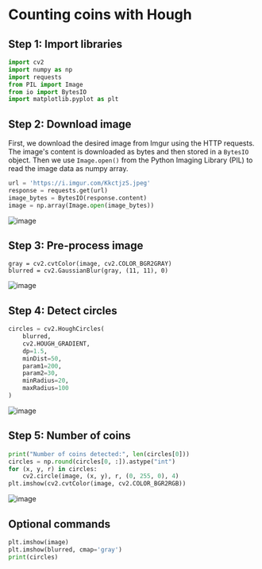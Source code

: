 # Counting coins with Hough 

## Step 1: Import libraries

```python
import cv2
import numpy as np
import requests
from PIL import Image
from io import BytesIO
import matplotlib.pyplot as plt
```

## Step 2: Download image

First, we download the desired image from Imgur using the HTTP requests. The image's content is downloaded as bytes and then stored in a `BytesIO` object. Then we use `Image.open()` from the Python Imaging Library (PIL) to read the image data as numpy array.

```python
url = 'https://i.imgur.com/KkctjzS.jpeg'
response = requests.get(url)
image_bytes = BytesIO(response.content)
image = np.array(Image.open(image_bytes))
```

![image](https://github.com/hughiephan/DPL/assets/16631121/77cd8149-3bce-433e-ac00-c13057a6dcec)

## Step 3: Pre-process image
```
gray = cv2.cvtColor(image, cv2.COLOR_BGR2GRAY)
blurred = cv2.GaussianBlur(gray, (11, 11), 0)
```

![image](https://github.com/hughiephan/DPL/assets/16631121/c05eceec-462c-4a27-98cd-58da555a6204)

## Step 4: Detect circles
```python
circles = cv2.HoughCircles(
    blurred,
    cv2.HOUGH_GRADIENT,
    dp=1.5,
    minDist=50,
    param1=200,
    param2=30,
    minRadius=20,
    maxRadius=100
)
```

![image](https://github.com/hughiephan/DPL/assets/16631121/80800481-3f6e-4a02-a2ad-8abe5271af61)

## Step 5: Number of coins
```python
print("Number of coins detected:", len(circles[0]))
circles = np.round(circles[0, :]).astype("int")
for (x, y, r) in circles:
    cv2.circle(image, (x, y), r, (0, 255, 0), 4)
plt.imshow(cv2.cvtColor(image, cv2.COLOR_BGR2RGB))
```

![image](https://github.com/hughiephan/DPL/assets/16631121/dd9ead59-5aa0-42e0-aee7-1c73ee25f890)

## Optional commands
```python
plt.imshow(image)
plt.imshow(blurred, cmap='gray')
print(circles)
